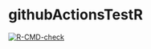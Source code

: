 # githubActionsTestR

  <!-- badges: start -->
  [![R-CMD-check](https://github.com/dbolotov/githubActionsTestR/workflows/R-CMD-check/badge.svg)](https://github.com/dbolotov/githubActionsTestR/actions)
  <!-- badges: end
